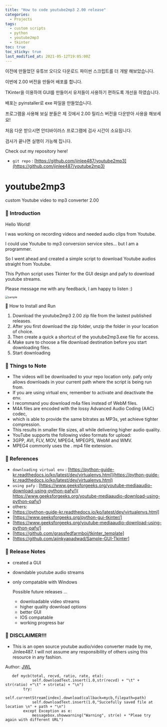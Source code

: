 ```yaml
---
title: "How to code youtube2mp3 2.00 release"
categories:
  - Projects
tags:
  - custom scripts
  - python
  - youtube2mp3
  - tkinter
toc: true
toc_sticky: true
last_modified_at: 2021-05-12T19:05:00Z
---
```


이전에 만들었던 유튜브 오디오 다운로드 파이썬 스크립트를 더 개발 해보았습니다.

이번에 2.00 버전을 만들어 배포를 합니다.

TKinter을 이용하여 GUI를 만들어서 유저들이 사용하기 편하도록 개선을 하였습니다.

배포는 pyinstaller로 exe 파일을 만들었습니다.

프로그램을 사용해 보실 분들은 제 깃에서 2.00 릴리스 버전을 다운받아 사용을 해보세요!

처음 다운 받으시면 안티바이러스 프로그램에 검사 시간이 소요됩니다. 

검사가 끝나면 실행이 가능해 집니다.

Check out my repository here!
- `git repo` : [https://github.com/jinlee487/youtube2mp3](https://github.com/jinlee487/youtube2mp3)


# youtube2mp3
custom Youtube video to mp3 converter 2.00
### 👋 Introduction 

Hello World! 

I was working on recording videos and needed audio clips from Youtube.

I could use Youtube to mp3 conversion service sites... but I am a programmer. 

So I went ahead and created a simple script to download Youtube audios straight from Youtube.

This Python script uses Tkinter for the GUI design and pafy to download youtube streams.



Please message me with any feedback, I am happy to listen :)

<img src="/images/youtube2mp3/sample.PNG" alt="sample" style="zoom:60%;" />

📑 How to Install and Run

1. Download the youtube2mp3 2.00 zip file from the lastest published releases.
2. After you first download the zip folder, unzip the folder in your location of choice.
3. Then create a quick a shortcut of the youtube2mp3.exe file for access.
4. Make sure to choose a file download destination before you start downloading files.
5. Start downloading
### 📑 Things to Note 

- The videos will be downloaded to your repo location only. pafy only allows downloads in your current path where the script is being run from.
- If you are using virtual env, remember to activate and deactivate the env.
- I recommand you download m4a files instead of WebM files.
- M4A files are encoded with the lossy Advanced Audio Coding (AAC) codec,
- which is able to provide the same bitrates as MP3s, yet achieve tighter compression.
- This results in smaller file sizes, all while delivering higher audio quality.
- YouTube supports the following video formats for upload: 
- 3GPP, AVI, FLV, MOV, MPEG4, MPEGPS, WebM and WMV. 
- MPEG4 commonly uses the . mp4 file extension. 
### 📑 References
- `downloading virtual env` : [https://python-guide-kr.readthedocs.io/ko/latest/dev/virtualenvs.html](https://python-guide-kr.readthedocs.io/ko/latest/dev/virtualenvs.html)
- `using pafy` : [https://www.geeksforgeeks.org/youtube-mediaaudio-download-using-python-pafy/]( https://www.geeksforgeeks.org/youtube-mediaaudio-download-using-python-pafy/)
- others: 
- [https://python-guide-kr.readthedocs.io/ko/latest/dev/virtualenvs.html]
- [https://www.geeksforgeeks.org/python-gui-tkinter/]
- [https://www.geeksforgeeks.org/youtube-mediaaudio-download-using-python-pafy/]
- [https://github.com/grassfedfarmboi/tkinter_template]
- [https://github.com/ajinkyapadwad/Sample-GUI-Tkinter]

### 📑 Release Notes
- created a GUI 
- downdable youtube audio streams
- only compatable with Windows

    Possible future releases ... 
    - downloadable video streams
    - higher quality download options
    - better GUI 
    - IOS compatable
    - working progress bar
### 👋 DISCLAIMER!!!
- This is an open source youtube audio/video converter made by me, Jinlee487. I will not assume any responsibility of others using this resource in any fashion.


Author: <a href="https://github.com/jinlee487">JWL</a>

```        
   def mycb(total, recvd, ratio, rate, eta):
            self.downloadText.insert(1.0,str(recvd) + "\t" + str(ratio) +"\t" + str(eta) + "\n")
        try:
            self.currentStream[index].download(callback=mycb,filepath=path)
            self.downloadText.insert(1.0,"Succefully saved file at location \n" + path + "\n")
        except Exception as e:
            messagebox.showwarning("Warning", str(e) + "Pleae try again with different URL")

```